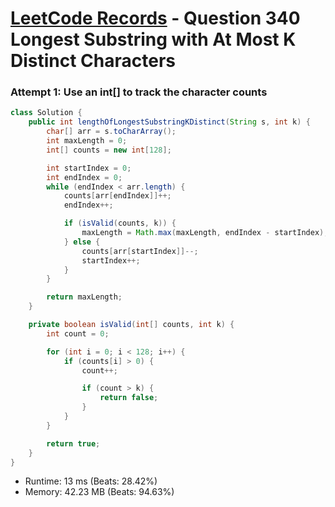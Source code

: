 # [LeetCode Records](../../README.md) - Question 340 Longest Substring with At Most K Distinct Characters

### Attempt 1: Use an int[] to track the character counts
```java
class Solution {
    public int lengthOfLongestSubstringKDistinct(String s, int k) {
        char[] arr = s.toCharArray();
        int maxLength = 0;
        int[] counts = new int[128];

        int startIndex = 0;
        int endIndex = 0;
        while (endIndex < arr.length) {
            counts[arr[endIndex]]++;
            endIndex++;

            if (isValid(counts, k)) {
                maxLength = Math.max(maxLength, endIndex - startIndex);
            } else {
                counts[arr[startIndex]]--;
                startIndex++;
            }
        }

        return maxLength;
    }

    private boolean isValid(int[] counts, int k) {
        int count = 0;

        for (int i = 0; i < 128; i++) {
            if (counts[i] > 0) {
                count++;

                if (count > k) {
                    return false;
                }
            }
        }

        return true;
    }
}
```
- Runtime: 13 ms (Beats: 28.42%)
- Memory: 42.23 MB (Beats: 94.63%)

<br>
